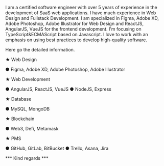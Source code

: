 I am a certified software engineer with over 5 years of experience in the development of SaaS web applications.
I have much experience in Web Design and Fullstack Development.
I am specialized in Figma, Adobe XD, Adobe Photoshop, Adobe Illustrator for Web Design and ReactJS, AngularJS, VueJS for the frontend development.
I'm focusing on TypeScript&ECMAScript based on Javascript.
I love to work with an emphasis on using best practices to develop high-quality software.

Here go the detailed information.

★ Web Design

● Figma, Adobe XD, Adobe Photoshop, Adobe Illustrator

★ Web Development

● AngularJS, ReactJS, VueJS
● NodeJS, Express

★ Database

● MySQL, MongoDB

★ Blockchain

● Web3, Defi, Metamask

★ PMS

● GitHub, GitLab, BitBucket
● Trello, Asana, Jira

*** Kind regards ***
